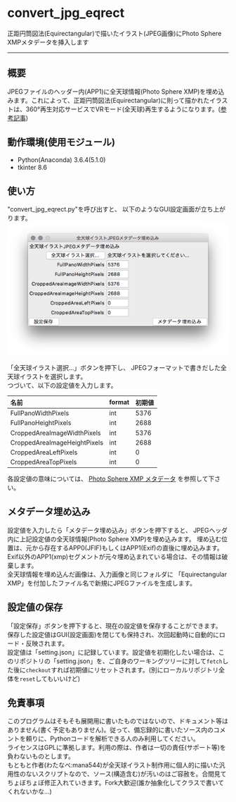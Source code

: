 # convert_jpg_eqrect
正距円筒図法(Equirectangular)で描いたイラスト(JPEG画像)にPhoto Sphere XMPメタデータを挿入します

---
## 概要
JPEGファイルのヘッダー内(APP1)に全天球情報(Photo Sphere XMP)を埋め込みます。これによって、正距円筒図法(Equirectangular)に則って描かれたイラストは、360°再生対応サービスでVRモード(全天球)再生するようになります。([参考記事](https://qiita.com/mana_544/items/3245ce87f0a0fca80c2a))

## 動作環境(使用モジュール)
* Python(Anaconda) 3.6.4(5.1.0)
* tkinter 8.6

## 使い方
"convert_jpg_eqrect.py"を呼び出すと、
以下のようなGUI設定画面が立ち上がります。  
![設定画面](./setting_gui.png)

「全天球イラスト選択...」ボタンを押下し、
JPEGフォーマットで書きだした全天球イラストを選択します。  
つづいて、以下の設定値を入力します。

| 名前 | format|初期値|
|:---|:---|:---|
|FullPanoWidthPixels|int|5376|
|FullPanoHeightPixels|int|2688|
|CroppedAreaImageWidthPixels|int|5376|
|CroppedAreaImageHeightPixels|int|2688|
|CroppedAreaLeftPixels|int|0|
|CroppedAreaTopPixels|int|0|

各設定値の意味については、
[Photo Sphere XMP メタデータ](https://developers.google.com/streetview/spherical-metadata?hl=ja)
を参照して下さい。

## メタデータ埋め込み
設定値を入力したら「メタデータ埋め込み」ボタンを押下すると、
JPEGヘッダ内に上記設定値の全天球情報(Photo Sphere XMP)を埋め込みます。
埋め込む位置は、元から存在するAPP0(JFIF)もしくはAPP1(Exif)の直後に埋め込みます。  
Exif以外のAPP1(xmp)セグメントが元々埋め込まれている場合は、その情報は破棄します。  
全天球情報を埋め込んだ画像は、入力画像と同じフォルダに
「Equirectangular XMP」を付加したファイル名で新規にJPEGファイルを生成します。

## 設定値の保存
「設定保存」ボタンを押下すると、現在の設定値を保存することができます。
保存した設定値はGUI(設定画面)を閉じても保持され、次回起動時に自動的にロード・反映されます。  
設定値は「setting.json」に記録しています。設定値を初期化したい場合は、このリポジトリの「setting.json」を、ご自身のワーキングツリーに対して`fetch`した後に`checkout`すれば初期値にリセットされます。(別にローカルリポジトリ全体を`reset`してもいいけど)


## 免責事項
このプログラムはそもそも展開用に書いたものではないので、ドキュメント等はありません(書く予定もありません)。従って、備忘録的に書いたソース内のコメントを頼りに、Pythonコードを解析できる人のみ利用してください。  
ライセンスはGPLに準拠します。利用の際は、作者は一切の責任(サポート等)を負わないものとします。  
もともと作者(わたなべ:mana544)が全天球イラスト制作用に個人的に描いた汎用性のないスクリプトなので、ソース(構造含む)が汚いのはご容赦を。合間見てちょぼちょぼ修正入れていきます。Fork大歓迎(誰か抽象化してクラスで書いてくれないかな…)

